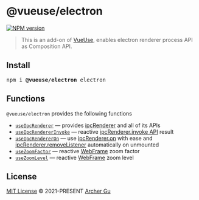 # @vueuse/electron

[![NPM version](https://img.shields.io/npm/v/@vueuse/electron?color=a1b858)](https://www.npmjs.com/package/@vueuse/electron)

> This is an add-on of [VueUse](https://github.com/vueuse/vueuse), enables electron renderer process API as Composition API.

## Install

<pre class='language-bash'>
npm i <b>@vueuse/electron</b> electron
</pre>

## Functions

`@vueuse/electron` provides the following functions

<!--GENERATED LIST, DO NOT MODIFY MANUALLY-->
<!--FUNCTIONS_LIST_STARTS-->
  - [`useIpcRenderer`](https://vueuse.org/electron/useIpcRenderer/) — provides [ipcRenderer](https://www.electronjs.org/docs/api/ipc-renderer) and all of its APIs
  - [`useIpcRendererInvoke`](https://vueuse.org/electron/useIpcRendererInvoke/) — reactive [ipcRenderer.invoke API](https://www.electronjs.org/docs/api/ipc-renderer#ipcrendererinvokechannel-args) result
  - [`useIpcRendererOn`](https://vueuse.org/electron/useIpcRendererOn/) — use [ipcRenderer.on](https://www.electronjs.org/docs/api/ipc-renderer#ipcrendereronchannel-listener) with ease and [ipcRenderer.removeListener](https://www.electronjs.org/docs/api/ipc-renderer#ipcrendererremovelistenerchannel-listener) automatically on unmounted
  - [`useZoomFactor`](https://vueuse.org/electron/useZoomFactor/) — reactive [WebFrame](https://www.electronjs.org/docs/api/web-frame#webframe) zoom factor
  - [`useZoomLevel`](https://vueuse.org/electron/useZoomLevel/) — reactive [WebFrame](https://www.electronjs.org/docs/api/web-frame#webframe) zoom level


<!--FUNCTIONS_LIST_ENDS-->

## License

[MIT License](https://github.com/vueuse/vueuse/blob/master/LICENSE) © 2021-PRESENT [Archer Gu](https://github.com/ArcherGu)
